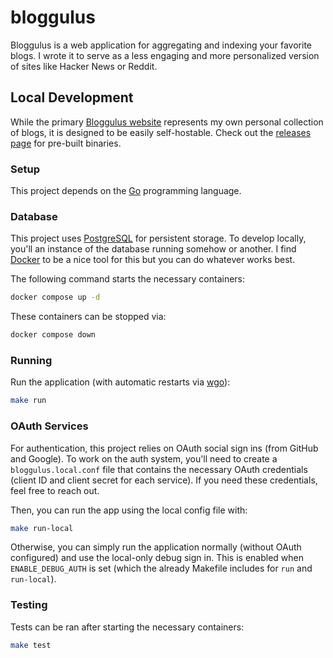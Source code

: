 # bloggulus

Bloggulus is a web application for aggregating and indexing your favorite blogs.
I wrote it to serve as a less engaging and more personalized version of sites like Hacker News or Reddit.

## Local Development

While the primary [Bloggulus website](https://bloggulus.com) represents my own personal collection of blogs, it is designed to be easily self-hostable.
Check out the [releases page](https://github.com/theandrew168/bloggulus/releases) for pre-built binaries.

### Setup

This project depends on the [Go](https://golang.org/dl/) programming language.

### Database

This project uses [PostgreSQL](https://www.postgresql.org/) for persistent storage.
To develop locally, you'll an instance of the database running somehow or another.
I find [Docker](https://www.docker.com/) to be a nice tool for this but you can do whatever works best.

The following command starts the necessary containers:

```bash
docker compose up -d
```

These containers can be stopped via:

```bash
docker compose down
```

### Running

Run the application (with automatic restarts via [wgo](https://github.com/bokwoon95/wgo)):

```bash
make run
```

### OAuth Services

For authentication, this project relies on OAuth social sign ins (from GitHub and Google).
To work on the auth system, you'll need to create a `bloggulus.local.conf` file that contains the necessary OAuth credentials (client ID and client secret for each service).
If you need these credentials, feel free to reach out.

Then, you can run the app using the local config file with:

```bash
make run-local
```

Otherwise, you can simply run the application normally (without OAuth configured) and use the local-only debug sign in.
This is enabled when `ENABLE_DEBUG_AUTH` is set (which the already Makefile includes for `run` and `run-local`).

### Testing

Tests can be ran after starting the necessary containers:

```bash
make test
```
